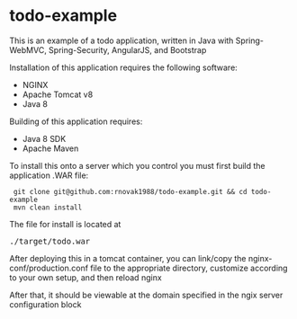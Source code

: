 # todo-example
This is an example of a todo application, written in Java with Spring-WebMVC, Spring-Security, AngularJS, and Bootstrap

Installation of this application requires the following software:
* NGINX
* Apache Tomcat v8
* Java 8

Building of this application requires:
* Java 8 SDK
* Apache Maven

To install this onto a server which you control you must first build the application .WAR file:

     git clone git@github.com:rnovak1988/todo-example.git && cd todo-example
     mvn clean install


The file for install is located at <pre>./target/todo.war</pre>

After deploying this in a tomcat container, you can link/copy the nginx-conf/production.conf file to the appropriate directory, customize according to your own setup, and then reload nginx

After that, it should be viewable at the domain specified in the ngix server configuration block
